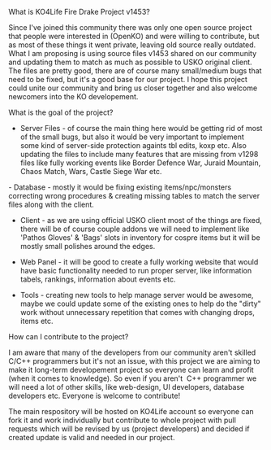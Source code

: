 What is KO4Life Fire Drake Project v1453?

Since I've joined this community there was only one open source project that people were interested in (OpenKO) and were willing to contribute, but as most of these things it went private, leaving old source really outdated. What I am proposing is using source files v1453 shared on our community and updating them to match as much as possible to USKO original client. The files are pretty good, there are of course many small/medium bugs that need to be fixed, but it's a good base for our project. I hope this project could unite our community and bring us closer together and also welcome newcomers into the KO developement.

What is the goal of the project?

- Server Files - of course the main thing here would be getting rid of most of the small bugs, but also it would be very important to implement some kind of server-side protection againts tbl edits, koxp etc. Also updating the files to include many features that are missing from v1298 files like fully working events like Border Defence War, Juraid Mountain, Chaos Match, Wars, Castle Siege War etc.

- Database - mostly it would be fixing existing items/npc/monsters correcting wrong procedures & creating missing tables to match the server files along with the client.

- Client - as we are using official USKO client most of the things are fixed, there will be of course couple addons we will need to implement like 'Pathos Gloves' & 'Bags' slots in inventory for cospre items but it will be mostly small polishes around the edges.

- Web Panel - it will be good to create a fully working website that would have basic functionality needed to run proper server, like information tabels, rankings, information about events etc.

- Tools - creating new tools to help manage server would be awesome, maybe we could update some of the existing ones to help do the "dirty" work without unnecessary repetition that comes with changing drops, items etc.

How can I contribute to the project?

I am aware that many of the developers from our community aren't skilled C/C++ programmers but it's not an issue, with this project we are aiming to make it long-term developement project so everyone can learn and profit (when it comes to knowledge). So even if you aren't  C++ programmer we will need a lot of other skills, like web-design, UI developers, database developers etc. Everyone is welcome to contribute!

The main respository will be hosted on KO4Life account so everyone can fork it and work individually but contribute to whole project with pull requests which will be revised by us (project developers) and decided if created update is valid and needed in our project.
